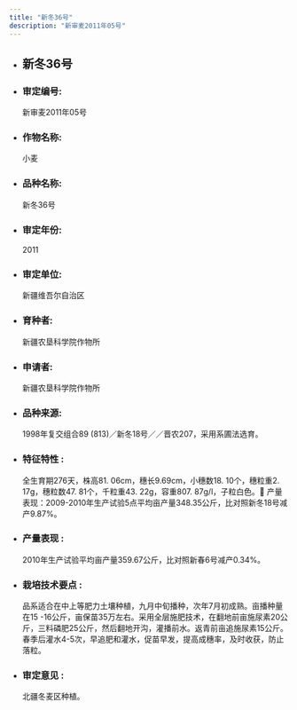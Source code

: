 ```yaml
---
title: "新冬36号"
description: "新审麦2011年05号"
---
```

* ## 新冬36号
* ###  审定编号:  
   新审麦2011年05号

*  ### 作物名称:  
   小麦

*   ###  品种名称: 
    新冬36号

*   ### 审定年份: 
    2011

*   ### 审定单位:  
    新疆维吾尔自治区

*   ### 育种者:  
    新疆农垦科学院作物所

*   ### 申请者:  
    新疆农垦科学院作物所

*   ### 品种来源:  
    1998年复交组合89 (813)／新冬18号／／晋农207，采用系圃法选育。

*   ### 特征特性 : 
    全生育期276天，株高81. 06cm，穗长9.69cm，小穗数18. 10个，穗粒重2. 17g，穗粒数47. 81个，千粒重43. 22g，容重807. 87g/l，子粒白色。    产量表现：2009-2010年生产试验5点平均亩产量348.35公斤，比对照新冬18号减产9.87%。

*   ### 产量表现 : 
    2010年生产试验平均亩产量359.67公斤，比对照新春6号减产0.34%。

*   ### 栽培技术要点 : 
    品系适合在中上等肥力土壤种植，九月中旬播种，次年7月初成熟。亩播种量在15 -16公斤，亩保苗35万左右。采用全层施肥技术，在翻地前亩施尿素20公斤，三料磷肥25公斤，然后翻地开沟，灌播前水。返青前亩追施尿素15公斤。春季后灌水4-5次，早追肥和灌水，促苗早发，提高成穗率，及时收获，防止落粒。

*   ### 审定意见 : 
    北疆冬麦区种植。
